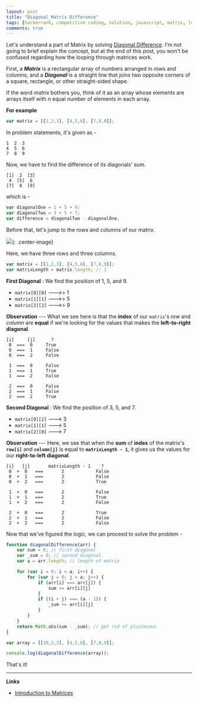 ```yaml
---
layout: post
title: "Diagonal Matrix Difference"
tags: [hackerrank, competitive coding, solution, javascript, matrix, level=easy]
comments: true
---
```


Let's understand a part of Matrix by solving [Diagonal Difference](https://www.hackerrank.com/challenges/diagonal-difference/submissions/code/269194423). I'm not going to brief explain the concept, but at the end of this post, you won't be confused regarding how the looping through matrices work.

First, a __*Matrix*__ is a rectangular array of numbers arranged in rows and columns, and a __*Diagonal*__ is a straight line that joins two opposite corners of a square, rectangle, or other straight-sided shape.

If the word *matrix* bothers you, think of it as an array whose elements are arrays itself with *n* equal number of elements in each array.

__For example__

```js
var matrix = [[1,2,3], [4,5,6], [7,8,0]];
```

In problem statements, it's given as -

```
1  2  3
4  5  6
7  8  9
````

Now, we have to find the difference of its diagonals' sum.

```
[1]  2  [3]
 4  [5]  6
[7]  8  [9]
````

which is -

```js
var diagonalOne = 1 + 5 + 9;
var diagonalTwo = 3 + 5 + 7;
var difference = diagonalTwo - diagonalOne;
````

Before that, let's jump to the *rows* and *columns* of our matrix.

![]({{site.baseurl}}/images/matrix.png){: .center-image}

Here, we have three rows and three columns.

```js
var matrix = [[1,2,3], [4,5,6], [7,8,9]];
var matrixLength = matrix.length; // 3
````


__First Diagonal__ : We find the position of 1, 5, and 9.

- `matrix[0][0]` --->> 1
- `matrix[1][1]` --->> 5
- `matrix[2][2]` --->> 9

__Observation__ --- What we see here is that the __index__ of our `matrix`'s *row* and *column* are __equal__ if we're looking for the values that makes the __left-to-right diagonal__.

```
[i]     [j]      ?
 0  ===  0     True
 0  ===  1     False
 0  ===  2     False

 1  ===  0     False
 1  ===  1     True
 1  ===  2     False

 2  ===  0     False
 2  ===  1     False
 2  ===  2     True
```

__Second Diagonal__ : We find the position of 3, 5, and 7.

- `matrix[0][2]` ---> 3
- `matrix[1][1]` ---> 5
- `matrix[2][0]` ---> 7

__Observation__ --- Here, we see that when the __sum__ of __index__ of the matrix's __`row[i]`__ and __`column[j]`__ is equal to __`matrixLength - 1`__, it gives us the values for our __right-to-left diagonal__.

```
[i]   [j]       matrixLength - 1    ?
 0  +  0   ===       2            False
 0  +  1   ===       2            False
 0  +  2   ===       2            True

 1  +  0   ===       2            False
 1  +  1   ===       2            True
 1  +  2   ===       2            False

 2  +  0   ===       2            True
 2  +  1   ===       2            False
 2  +  2   ===       2            False
```

Now that we've figured the logic, we can proceed to solve the problem -

```js
function diagonalDifference(arr) {
    var sum = 0; // first diagonal
    var _sum = 0; // second diagonal
    var a = arr.length; // length of matrix

    for (var i = 0; i < a; i++) {
        for (var j = 0; j < a; j++) {
            if (arr[i] === arr[j]) {
                sum += arr[i][j]
            }
            if ((i + j) === (a - 1)) {
                _sum += arr[i][j]
            }
        }
    }
    return Math.abs(sum - _sum); // get rid of plus/minus
}

var array = [[10,2,3], [4,5,6], [7,8,9]];

console.log(diagonalDifference(array));
```
That's it!

---


__Links__

- [Introduction to Matrices](https://courses.lumenlearning.com/boundless-algebra/chapter/introduction-to-matrices/)
